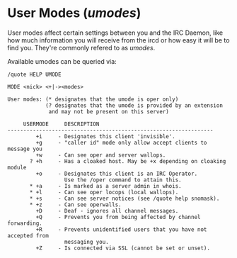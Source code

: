 # User Modes (*umodes*)

User modes affect certain settings between you and the IRC Daemon, like how much information you will receive from the ircd or how easy it will be to find you. They're commonly refered to as *umodes*.

Available umodes can be queried via:

```
/quote HELP UMODE

MODE <nick> <+|-><modes>

User modes: (* designates that the umode is oper only)
            (? designates that the umode is provided by an extension
             and may not be present on this server)

     USERMODE     DESCRIPTION
-----------------------------------------------------------------
         +i     - Designates this client 'invisible'.
         +g     - "caller id" mode only allow accept clients to message you
         +w     - Can see oper and server wallops.
       ? +h     - Has a cloaked host. May be +x depending on cloaking module
         +o     - Designates this client is an IRC Operator.
                  Use the /oper command to attain this.
       * +a     - Is marked as a server admin in whois.
       * +l     - Can see oper locops (local wallops).
       * +s     - Can see server notices (see /quote help snomask).
       * +z     - Can see operwalls.
         +D     - Deaf - ignores all channel messages.
         +Q     - Prevents you from being affected by channel forwarding.
         +R     - Prevents unidentified users that you have not accepted from
                  messaging you.
         +Z     - Is connected via SSL (cannot be set or unset).
```
